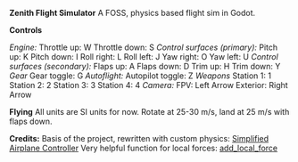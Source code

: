 **Zenith Flight Simulator**
A FOSS, physics based flight sim in Godot.

**Controls**

*Engine:*
Throttle up: W
Throttle down: S
*Control surfaces (primary):*
Pitch up: K
Pitch down: I
Roll right: L
Roll left: J
Yaw right: O
Yaw left: U
*Control surfaces (secondary):*
Flaps up: A
Flaps down: D
Trim up: H
Trim down: Y
*Gear*
Gear toggle: G
*Autoflight:*
Autopilot toggle: Z
*Weapons*
Station 1: 1
Station 2: 2
Station 3: 3
Station 4: 4
*Camera:*
FPV: Left Arrow
Exterior: Right Arrow

**Flying**
All units are SI units for now. Rotate at 25-30 m/s, land at 25 m/s with flaps down. 

**Credits:**
Basis of the project, rewritten with custom physics:
[Simplified Airplane Controller](https://kidscancode.org/godot_recipes/3d/simple_airplane/)
Very helpful function for local forces:
[add_local_force](https://godotengine.org/qa/46111/how-to-use-add_force-within-local-coordinates)
